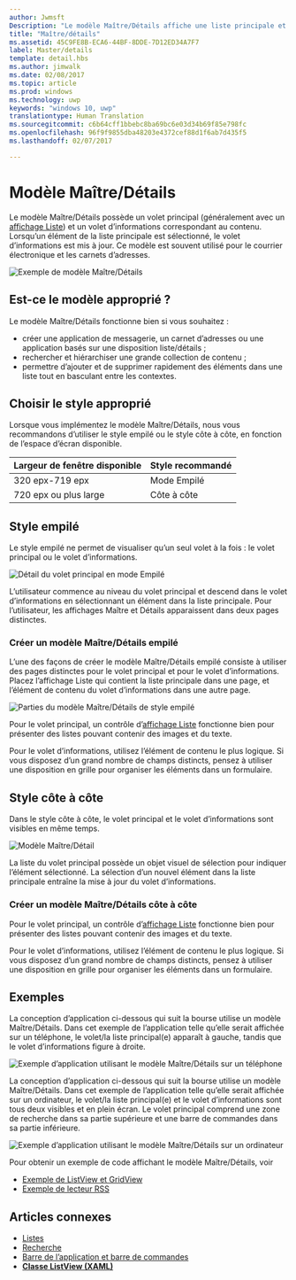 ```yaml
---
author: Jwmsft
Description: "Le modèle Maître/Détails affiche une liste principale et les détails de l’élément actuellement sélectionné. Ce modèle est souvent utilisé pour les listes de messages électroniques et de contacts ou les carnets d’adresses."
title: "Maître/détails"
ms.assetid: 45C9FE8B-ECA6-44BF-8DDE-7D12ED34A7F7
label: Master/details
template: detail.hbs
ms.author: jimwalk
ms.date: 02/08/2017
ms.topic: article
ms.prod: windows
ms.technology: uwp
keywords: "windows 10, uwp"
translationtype: Human Translation
ms.sourcegitcommit: c6b64cff1bbebc8ba69bc6e03d34b69f85e798fc
ms.openlocfilehash: 96f9f9855dba48203e4372cef88d1f6ab7d435f5
ms.lasthandoff: 02/07/2017

---
```

# <a name="masterdetails-pattern"></a>Modèle Maître/Détails

<link rel="stylesheet" href="https://az835927.vo.msecnd.net/sites/uwp/Resources/css/custom.css"> 

Le modèle Maître/Détails possède un volet principal (généralement avec un [affichage Liste](lists.md)) et un volet d’informations correspondant au contenu. Lorsqu’un élément de la liste principale est sélectionné, le volet d’informations est mis à jour. Ce modèle est souvent utilisé pour le courrier électronique et les carnets d’adresses.

![Exemple de modèle Maître/Détails](images/HIGSecOne_MasterDetail.png)

## <a name="is-this-the-right-pattern"></a>Est-ce le modèle approprié ?

Le modèle Maître/Détails fonctionne bien si vous souhaitez :

-   créer une application de messagerie, un carnet d’adresses ou une application basés sur une disposition liste/détails ;
-   rechercher et hiérarchiser une grande collection de contenu ;
-   permettre d’ajouter et de supprimer rapidement des éléments dans une liste tout en basculant entre les contextes.

## <a name="choose-the-right-style"></a>Choisir le style approprié

Lorsque vous implémentez le modèle Maître/Détails, nous vous recommandons d’utiliser le style empilé ou le style côte à côte, en fonction de l’espace d’écran disponible.

| Largeur de fenêtre disponible | Style recommandé |
|------------------------|-------------------|
| 320 epx-719 epx        | Mode Empilé           |
| 720 epx ou plus large       | Côte à côte      |

 
## <a name="stacked-style"></a>Style empilé

Le style empilé ne permet de visualiser qu’un seul volet à la fois : le volet principal ou le volet d’informations.

![Détail du volet principal en mode Empilé](images/patterns-md-stacked.png)

L’utilisateur commence au niveau du volet principal et descend dans le volet d’informations en sélectionnant un élément dans la liste principale. Pour l’utilisateur, les affichages Maître et Détails apparaissent dans deux pages distinctes.

### <a name="create-a-stacked-masterdetails-pattern"></a>Créer un modèle Maître/Détails empilé

L’une des façons de créer le modèle Maître/Détails empilé consiste à utiliser des pages distinctes pour le volet principal et pour le volet d’informations. Placez l’affichage Liste qui contient la liste principale dans une page, et l’élément de contenu du volet d’informations dans une autre page.

![Parties du modèle Maître/Détails de style empilé](images/patterns-md-stacked-parts.png)

Pour le volet principal, un contrôle d’[affichage Liste](lists.md) fonctionne bien pour présenter des listes pouvant contenir des images et du texte.

Pour le volet d’informations, utilisez l’élément de contenu le plus logique. Si vous disposez d’un grand nombre de champs distincts, pensez à utiliser une disposition en grille pour organiser les éléments dans un formulaire.

## <a name="side-by-side-style"></a>Style côte à côte

Dans le style côte à côte, le volet principal et le volet d’informations sont visibles en même temps.

![Modèle Maître/Détail](images/patterns-masterdetail-400x227.png)

La liste du volet principal possède un objet visuel de sélection pour indiquer l’élément sélectionné. La sélection d’un nouvel élément dans la liste principale entraîne la mise à jour du volet d’informations.

### <a name="create-a-side-by-side-masterdetails-pattern"></a>Créer un modèle Maître/Détails côte à côte

Pour le volet principal, un contrôle d’[affichage Liste](lists.md) fonctionne bien pour présenter des listes pouvant contenir des images et du texte.

Pour le volet d’informations, utilisez l’élément de contenu le plus logique. Si vous disposez d’un grand nombre de champs distincts, pensez à utiliser une disposition en grille pour organiser les éléments dans un formulaire.

## <a name="examples"></a>Exemples

La conception d’application ci-dessous qui suit la bourse utilise un modèle Maître/Détails. Dans cet exemple de l’application telle qu’elle serait affichée sur un téléphone, le volet/la liste principal(e) apparaît à gauche, tandis que le volet d’informations figure à droite.

![Exemple d’application utilisant le modèle Maître/Détails sur un téléphone](images/uap-finance-phone-masterdetails-600.png)

La conception d’application ci-dessous qui suit la bourse utilise un modèle Maître/Détails. Dans cet exemple de l’application telle qu’elle serait affichée sur un ordinateur, le volet/la liste principal(e) et le volet d’informations sont tous deux visibles et en plein écran. Le volet principal comprend une zone de recherche dans sa partie supérieure et une barre de commandes dans sa partie inférieure.

![Exemple d’application utilisant le modèle Maître/Détails sur un ordinateur](images/uap-finance-desktop700.png)

Pour obtenir un exemple de code affichant le modèle Maître/Détails, voir
- [Exemple de ListView et GridView](http://go.microsoft.com/fwlink/p/?LinkId=619900)
- [Exemple de lecteur RSS](https://github.com/Microsoft/Windows-appsample-rssreader)

## <a name="related-articles"></a>Articles connexes

- [Listes](lists.md)
- [Recherche](search.md)
- [Barre de l’application et barre de commandes](app-bars.md)
- [**Classe ListView (XAML)**](https://msdn.microsoft.com/library/windows/apps/br242878)

